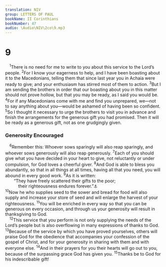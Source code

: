 ```yaml
---
translation: NIV
group: LETTERS OF PAUL
bookName: II Corinthians 
bookNumber: 47
audio: \Audio\NIV\2co\9.mp3
---
```


<div class="title"><h1>9</h1></div>
<span class="verse 2co_9_1"> <sup>1</sup>There is no need for me to write to you about this service to the Lord’s people. </span>
<span class="verse 2co_9_2"><sup>2</sup>For I know your eagerness to help, and I have been boasting about it to the Macedonians, telling them that since last year you in Achaia were ready to give; and your enthusiasm has stirred most of them to action. </span>
<span class="verse 2co_9_3"><sup>3</sup>But I am sending the brothers in order that our boasting about you in this matter should not prove hollow, but that you may be ready, as I said you would be. </span>
<span class="verse 2co_9_4"><sup>4</sup>For if any Macedonians come with me and find you unprepared, we—not to say anything about you—would be ashamed of having been so confident. </span>
<span class="verse 2co_9_5"><sup>5</sup>So I thought it necessary to urge the brothers to visit you in advance and finish the arrangements for the generous gift you had promised. Then it will be ready as a generous gift, not as one grudgingly given. <br/></span>
<div class="title"><h3>Generosity Encouraged </h3></div>
<span class="verse 2co_9_6"> <sup>6</sup>Remember this: Whoever sows sparingly will also reap sparingly, and whoever sows generously will also reap generously. </span>
<span class="verse 2co_9_7"><sup>7</sup>Each of you should give what you have decided in your heart to give, not reluctantly or under compulsion, for God loves a cheerful giver. </span>
<span class="verse 2co_9_8"><sup>8</sup>And God is able to bless you abundantly, so that in all things at all times, having all that you need, you will abound in every good work. </span>
<span class="verse 2co_9_9"><sup>9</sup>As it is written: <br/>  “They have freely scattered their gifts to the poor; <br/>   their righteousness endures forever.”<a data-toggle="tooltip" data-placement="bottom" title="Psalm 112:9">⚓</a><br/></span>
<span class="verse 2co_9_10"><sup>10</sup>Now he who supplies seed to the sower and bread for food will also supply and increase your store of seed and will enlarge the harvest of your righteousness. </span>
<span class="verse 2co_9_11"><sup>11</sup>You will be enriched in every way so that you can be generous on every occasion, and through us your generosity will result in thanksgiving to God. <br/></span>
<span class="verse 2co_9_12"> <sup>12</sup>This service that you perform is not only supplying the needs of the Lord’s people but is also overflowing in many expressions of thanks to God. </span>
<span class="verse 2co_9_13"><sup>13</sup>Because of the service by which you have proved yourselves, others will praise God for the obedience that accompanies your confession of the gospel of Christ, and for your generosity in sharing with them and with everyone else. </span>
<span class="verse 2co_9_14"><sup>14</sup>And in their prayers for you their hearts will go out to you, because of the surpassing grace God has given you. </span>
<span class="verse 2co_9_15"><sup>15</sup>Thanks be to God for his indescribable gift! <br/></span>
